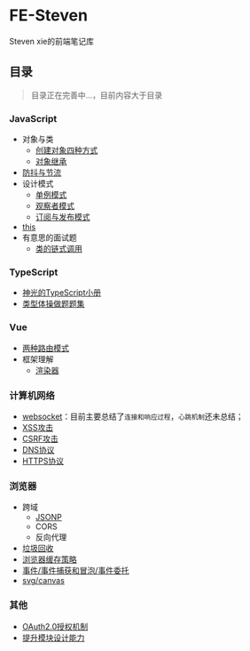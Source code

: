 # FE-Steven
Steven xie的前端笔记库

## 目录

> 目录正在完善中...，目前内容大于目录

### JavaScript
- 对象与类
  - [创建对象四种方式](./JavaScript/%E5%AF%B9%E8%B1%A1%E4%B8%8E%E7%B1%BB/%E5%88%9B%E5%BB%BA%E5%AF%B9%E8%B1%A1/)
  - [对象继承](./JavaScript/%E5%AF%B9%E8%B1%A1%E4%B8%8E%E7%B1%BB/%E5%AF%B9%E8%B1%A1%E7%BB%A7%E6%89%BF/)
- [防抖与节流](./JavaScript/%E9%98%B2%E6%8A%96%E4%B8%8E%E8%8A%82%E6%B5%81/)
- 设计模式
  - [单例模式](./JavaScript/%E8%AE%BE%E8%AE%A1%E6%A8%A1%E5%BC%8F/%E5%8D%95%E4%BE%8B%E6%A8%A1%E5%BC%8F/)
  - [观察者模式](./JavaScript/%E8%AE%BE%E8%AE%A1%E6%A8%A1%E5%BC%8F/%E8%A7%82%E5%AF%9F%E8%80%85%E6%A8%A1%E5%BC%8F/)
  - [订阅与发布模式](./JavaScript/%E8%AE%BE%E8%AE%A1%E6%A8%A1%E5%BC%8F/%E5%8F%91%E5%B8%83%E8%AE%A2%E9%98%85%E6%A8%A1%E5%BC%8F/)
- [this](./JavaScript/this/)
- 有意思的面试题
  - [类的链式调用](./JavaScript/%E9%9D%A2%E8%AF%95%E9%A2%98/%E7%B1%BB%E7%9A%84%E9%93%BE%E5%BC%8F%E8%B0%83%E7%94%A8/)

### TypeScript
- [神光的TypeScript小册](./TypeScript/%E7%A5%9E%E5%85%89%E5%B0%8F%E5%86%8C/)
- [类型体操做题题集](./TypeScript/tdl-ts/)

### Vue
- [两种路由模式](./Vue/%E8%B7%AF%E7%94%B1%E6%A8%A1%E5%BC%8F)
- 框架理解
  - [渲染器](./Vue/%E6%A1%86%E6%9E%B6%E7%90%86%E8%A7%A3/01%E6%B8%B2%E6%9F%93%E5%99%A8%E7%AE%80%E5%8D%95%E5%AE%9E%E7%8E%B0/)

### 计算机网络
- [websocket](./%E8%AE%A1%E7%AE%97%E6%9C%BA%E7%BD%91%E7%BB%9C/websocket/)：目前主要总结了`连接和响应过程`，`心跳机制`还未总结；
- [XSS攻击](./%E8%AE%A1%E7%AE%97%E6%9C%BA%E7%BD%91%E7%BB%9C/XSS%E5%92%8CCSRF%E6%94%BB%E5%87%BB/XSS%E6%94%BB%E5%87%BB.md)
- [CSRF攻击](./%E8%AE%A1%E7%AE%97%E6%9C%BA%E7%BD%91%E7%BB%9C/XSS%E5%92%8CCSRF%E6%94%BB%E5%87%BB/CSRF%E6%94%BB%E5%87%BB.md)
- [DNS协议](./%E8%AE%A1%E7%AE%97%E6%9C%BA%E7%BD%91%E7%BB%9C/DNS%E5%8D%8F%E8%AE%AE.md)
- [HTTPS协议](./%E8%AE%A1%E7%AE%97%E6%9C%BA%E7%BD%91%E7%BB%9C/HTTPS%E5%8D%8F%E8%AE%AE.md)

### 浏览器
- 跨域
  - [JSONP](./%E6%B5%8F%E8%A7%88%E5%99%A8/%E8%B7%A8%E5%9F%9F/jsonp/)
  - CORS
  - 反向代理
- [垃圾回收](./%E6%B5%8F%E8%A7%88%E5%99%A8/%E5%9E%83%E5%9C%BE%E5%9B%9E%E6%94%B6/)
- [浏览器缓存策略](./%E6%B5%8F%E8%A7%88%E5%99%A8/%E6%B5%8F%E8%A7%88%E5%99%A8%E7%BC%93%E5%AD%98%E7%AD%96%E7%95%A5/)
- [事件/事件捕获和冒泡/事件委托](./%E6%B5%8F%E8%A7%88%E5%99%A8/%E4%BA%8B%E4%BB%B6%E5%A4%84%E7%90%86/)
- [svg/canvas](./%E6%B5%8F%E8%A7%88%E5%99%A8/svg%E5%92%8Ccanvas/)

### 其他
- [OAuth2.0授权机制](./%E5%85%B6%E4%BB%96/OAuth%E6%8E%88%E6%9D%83%E6%9C%BA%E5%88%B6/)
- [提升模块设计能力](./%E5%85%B6%E4%BB%96/%E6%A8%A1%E5%9D%97%E8%AE%BE%E8%AE%A1%E8%83%BD%E5%8A%9B/)